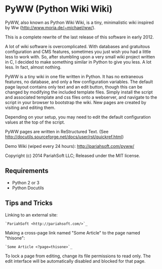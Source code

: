 PyWW (Python Wiki Wiki)
=======================

PyWW, also known as Python Wiki Wiki, is a tiny, minimalistic wiki inspired by Ww (http://www.moria.de/~michael/ww/).

This is a complete rewrite of the last release of this software in early 2012.

A lot of wiki software is overcomplicated. With databases and gratuitous configuration and CMS features, sometimes you
just wish you had a little less to work with. So, after stumbling upon a very small wiki project written in C, I
decided to make something similar in Python to give you less. A lot less. In fact, almost nothing.

PyWW is a tiny wiki in one file written in Python. It has no extraneous features, no database, and only a few configuration variables. The default page layout contains only text and an edit button, though this can be changed by modifying the included template files. Simply install the script and associated template and css files onto a webserver, and navigate to the script in your browser to bootstrap the wiki. New pages are created by visiting and editing them. 

Depending on your setup, you may need to edit the default configuration values at the top of the script.

PyWW pages are written in ReStructured Text. (See http://docutils.sourceforge.net/docs/user/rst/quickref.html)

Demo Wiki (wiped every 24 hours): http://pariahsoft.com/pyww/

Copyright (c) 2014 PariahSoft LLC; Released under the MIT license.

Requirements
------------

* Python 2 or 3
* Python Docutils

Tips and Tricks
---------------

Linking to an external site:

    `PariahSoft <http://pariahsoft.com/>`_

Making a cross-page link named "Some Article" to the page named "thisone":

    `Some Article <?page=thisone>`_

To lock a page from editing, change its file permissions to read only. The edit interface will be automatically disabled and blocked for that page.
